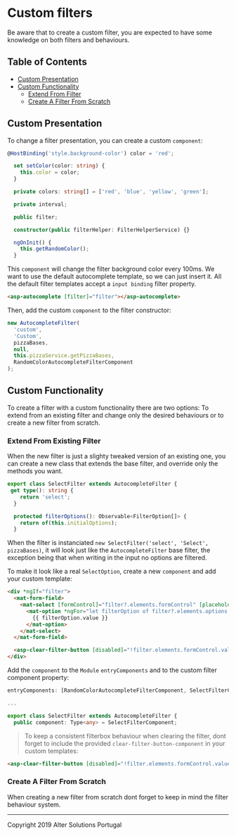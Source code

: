 # Custom filters

Be aware that to create a custom filter, you are expected to have some knowledge on both filters and behaviours.

## Table of Contents

- [Custom Presentation](#custom-presentation)
- [Custom Functionality](#custom-functionality)
  - [Extend From Filter](#extend-from-filter)
  - [Create A Filter From Scratch](#create-a-filter-from-scratch)

## Custom Presentation

To change a filter presentation, you can create a custom `component`:

```typescript
@HostBinding('style.background-color') color = 'red';

  set setColor(color: string) {
    this.color = color;
  }

  private colors: string[] = ['red', 'blue', 'yellow', 'green'];

  private interval;

  public filter;

  constructor(public filterHelper: FilterHelperService) {}

  ngOnInit() {
    this.getRandomColor();
  }
```

This `component` will change the filter background color every 100ms. We want to use the default autocomplete template, so we can just insert it. All the default filter templates accept a `input binding` filter property.

```html
<asp-autocomplete [filter]="filter"></asp-autocomplete>
```

Then, add the custom `component` to the filter constructor:

```typescript
new AutocompleteFilter(
  'custom',
  'Custom',
  pizzaBases,
  null,
  this.pizzaService.getPizzaBases,
  RandomColorAutocompleteFilterComponent
);
```

## Custom Functionality

To create a filter with a custom functionality there are two options: To extend from an existing filter and change only the desired behaviours or to create a new filter from scratch.

### Extend From Existing Filter

When the new filter is just a slighty tweaked version of an existing one, you can create a new class that extends the base filter, and override only the methods you want.

```typescript
export class SelectFilter extends AutocompleteFilter {
 get type(): string {
    return 'select';
  }

  protected filterOptions(): Observable<FilterOption[]> {
    return of(this.initialOptions);
  }
```

When the filter is instanciated `new SelectFilter('select', 'Select', pizzaBases)`, it will look just like the `AutocompleteFilter` base filter, the exception being that when writing in the input no options are filtered.

To make it look like a real `SelectOption`, create a new `component` and add your custom template:

```html
<div *ngIf="filter">
  <mat-form-field>
    <mat-select [formControl]="filter?.elements.formControl" [placeholder]="filter?.elements.placeholder">
      <mat-option *ngFor="let filterOption of filter?.elements.options | async" [value]="filterOption">
        {{ filterOption.value }}
      </mat-option>
    </mat-select>
  </mat-form-field>

  <asp-clear-filter-button [disabled]="!filter.elements.formControl.value" [filter]="filter"></asp-clear-filter-button>
</div>
```

Add the `component` to the `Module` `entryComponents` and to the custom filter component property:

```typescript
entryComponents: [RandomColorAutocompleteFilterComponent, SelectFilterComponent]

...

export class SelectFilter extends AutocompleteFilter {
  public component: Type<any> = SelectFilterComponent;

```

> To keep a consistent filterbox behaviour when clearing the filter, dont forget to include the provided `clear-filter-button-component` in your custom templates:

```html
<asp-clear-filter-button [disabled]="!filter.elements.formControl.value" [filter]="filter"></asp-clear-filter-button>
```

### Create A Filter From Scratch

When creating a new filter from scratch dont forget to keep in mind the filter behaviour system.

---

Copyright 2019 Alter Solutions Portugal
